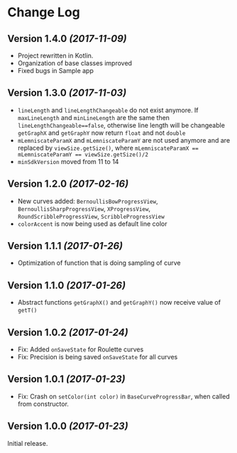 Change Log
==========
Version 1.4.0 *(2017-11-09)*
----------------------------

* Project rewritten in Kotlin.  
* Organization of base classes improved
* Fixed bugs in Sample app

Version 1.3.0 *(2017-11-03)*
----------------------------

* `lineLength` and `lineLengthChangeable` do not exist anymore. If `maxLineLength` and `minLineLength` are the same then `lineLengthChangeable==false`, otherwise line length will be changeable
`getGraphX` and `getGraphY` now return `float` and not `double`
* `mLemniscateParamX` and `mLemniscateParamY` are not used anymore and are replaced by `viewSize.getSize()`, where `mLemniscateParamX == mLemniscateParamY == viewSize.getSize()/2`
* `minSdkVersion` moved from 11 to 14

Version 1.2.0 *(2017-02-16)*
----------------------------

 * New curves added: `BernoullisBowProgressView`, `BernoullisSharpProgressView`, `XProgressView`, `RoundScribbleProgressView`, `ScribbleProgressView`
 * `colorAccent` is now being used as default line color

Version 1.1.1 *(2017-01-26)*
----------------------------

 * Optimization of function that is doing sampling of curve

Version 1.1.0 *(2017-01-26)*
----------------------------

 * Abstract functions `getGraphX()` and `getGraphY()` now receive value of `getT()`

Version 1.0.2 *(2017-01-24)*
----------------------------

 * Fix: Added `onSaveState` for Roulette curves
 * Fix: Precision is being saved `onSaveState` for all curves


Version 1.0.1 *(2017-01-23)*
----------------------------

 * Fix: Crash on `setColor(int color)` in `BaseCurveProgressBar`, when called from constructor.


Version 1.0.0 *(2017-01-23)*
----------------------------

Initial release.


